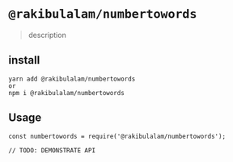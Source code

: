 # `@rakibulalam/numbertowords`

>description
## install 
```
yarn add @rakibulalam/numbertowords
or
npm i @rakibulalam/numbertowords
```
## Usage

```
const numbertowords = require('@rakibulalam/numbertowords');

// TODO: DEMONSTRATE API
```

